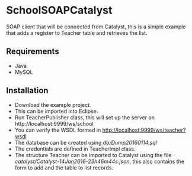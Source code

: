 # SchoolSOAPCatalyst
SOAP client that will be connected from Catalyst, this is a simple example that adds a register to Teacher table and retrieves the list.

## Requirements

* Java
* MySQL

## Installation

* Download the example project.
* This can be imported into Eclipse.
* Run TeacherPublisher class, this will set up the server on http://localhost:9999/ws/school
* You can verify the WSDL formed in [http://localhost:9999/ws/teacher?wsdl]()
* The database can be created using *db/Dump20160114.sql*
* The credentials are defined in TeacherImpl class.
* The structure Teacher can be imported to Catalyst using the file *catalyst/Catalyst-14Jan2016-23h46m44s.json*, this also contains the form to add and the table to list records.
